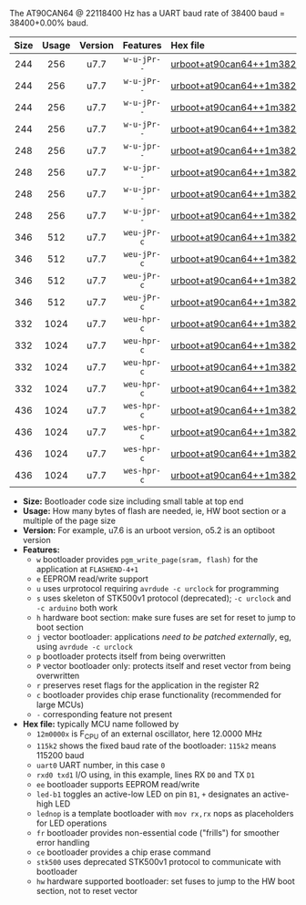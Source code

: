 The AT90CAN64 @ 22118400 Hz has a UART baud rate of 38400 baud = 38400+0.00% baud.

|Size|Usage|Version|Features|Hex file|
|:-:|:-:|:-:|:-:|:--|
|244|256|u7.7|`w-u-jPr--`|[urboot+at90can64++1m3824x++++2k4_uart0_rxe0_txe1_led+b5.hex](https://raw.githubusercontent.com/stefanrueger/urboot.hex/main/mcus/at90can64/external_oscillator/fcpu++1m3824_Hz/br++++2k4_bps/urboot+at90can64++1m3824x++++2k4_uart0_rxe0_txe1_led+b5.hex)|
|244|256|u7.7|`w-u-jPr--`|[urboot+at90can64++1m3824x++++2k4_uart0_rxe0_txe1_lednop.hex](https://raw.githubusercontent.com/stefanrueger/urboot.hex/main/mcus/at90can64/external_oscillator/fcpu++1m3824_Hz/br++++2k4_bps/urboot+at90can64++1m3824x++++2k4_uart0_rxe0_txe1_lednop.hex)|
|244|256|u7.7|`w-u-jPr--`|[urboot+at90can64++1m3824x++++2k4_uart1_rxd2_txd3_led+b5.hex](https://raw.githubusercontent.com/stefanrueger/urboot.hex/main/mcus/at90can64/external_oscillator/fcpu++1m3824_Hz/br++++2k4_bps/urboot+at90can64++1m3824x++++2k4_uart1_rxd2_txd3_led+b5.hex)|
|244|256|u7.7|`w-u-jPr--`|[urboot+at90can64++1m3824x++++2k4_uart1_rxd2_txd3_lednop.hex](https://raw.githubusercontent.com/stefanrueger/urboot.hex/main/mcus/at90can64/external_oscillator/fcpu++1m3824_Hz/br++++2k4_bps/urboot+at90can64++1m3824x++++2k4_uart1_rxd2_txd3_lednop.hex)|
|248|256|u7.7|`w-u-jpr--`|[urboot+at90can64++1m3824x++++2k4_uart0_rxe0_txe1_led+b5_fr.hex](https://raw.githubusercontent.com/stefanrueger/urboot.hex/main/mcus/at90can64/external_oscillator/fcpu++1m3824_Hz/br++++2k4_bps/urboot+at90can64++1m3824x++++2k4_uart0_rxe0_txe1_led+b5_fr.hex)|
|248|256|u7.7|`w-u-jpr--`|[urboot+at90can64++1m3824x++++2k4_uart0_rxe0_txe1_lednop_fr.hex](https://raw.githubusercontent.com/stefanrueger/urboot.hex/main/mcus/at90can64/external_oscillator/fcpu++1m3824_Hz/br++++2k4_bps/urboot+at90can64++1m3824x++++2k4_uart0_rxe0_txe1_lednop_fr.hex)|
|248|256|u7.7|`w-u-jpr--`|[urboot+at90can64++1m3824x++++2k4_uart1_rxd2_txd3_led+b5_fr.hex](https://raw.githubusercontent.com/stefanrueger/urboot.hex/main/mcus/at90can64/external_oscillator/fcpu++1m3824_Hz/br++++2k4_bps/urboot+at90can64++1m3824x++++2k4_uart1_rxd2_txd3_led+b5_fr.hex)|
|248|256|u7.7|`w-u-jpr--`|[urboot+at90can64++1m3824x++++2k4_uart1_rxd2_txd3_lednop_fr.hex](https://raw.githubusercontent.com/stefanrueger/urboot.hex/main/mcus/at90can64/external_oscillator/fcpu++1m3824_Hz/br++++2k4_bps/urboot+at90can64++1m3824x++++2k4_uart1_rxd2_txd3_lednop_fr.hex)|
|346|512|u7.7|`weu-jPr-c`|[urboot+at90can64++1m3824x++++2k4_uart0_rxe0_txe1_ee_led+b5_fr_ce.hex](https://raw.githubusercontent.com/stefanrueger/urboot.hex/main/mcus/at90can64/external_oscillator/fcpu++1m3824_Hz/br++++2k4_bps/urboot+at90can64++1m3824x++++2k4_uart0_rxe0_txe1_ee_led+b5_fr_ce.hex)|
|346|512|u7.7|`weu-jPr-c`|[urboot+at90can64++1m3824x++++2k4_uart0_rxe0_txe1_ee_lednop_fr_ce.hex](https://raw.githubusercontent.com/stefanrueger/urboot.hex/main/mcus/at90can64/external_oscillator/fcpu++1m3824_Hz/br++++2k4_bps/urboot+at90can64++1m3824x++++2k4_uart0_rxe0_txe1_ee_lednop_fr_ce.hex)|
|346|512|u7.7|`weu-jPr-c`|[urboot+at90can64++1m3824x++++2k4_uart1_rxd2_txd3_ee_led+b5_fr_ce.hex](https://raw.githubusercontent.com/stefanrueger/urboot.hex/main/mcus/at90can64/external_oscillator/fcpu++1m3824_Hz/br++++2k4_bps/urboot+at90can64++1m3824x++++2k4_uart1_rxd2_txd3_ee_led+b5_fr_ce.hex)|
|346|512|u7.7|`weu-jPr-c`|[urboot+at90can64++1m3824x++++2k4_uart1_rxd2_txd3_ee_lednop_fr_ce.hex](https://raw.githubusercontent.com/stefanrueger/urboot.hex/main/mcus/at90can64/external_oscillator/fcpu++1m3824_Hz/br++++2k4_bps/urboot+at90can64++1m3824x++++2k4_uart1_rxd2_txd3_ee_lednop_fr_ce.hex)|
|332|1024|u7.7|`weu-hpr-c`|[urboot+at90can64++1m3824x++++2k4_uart0_rxe0_txe1_ee_led+b5_fr_ce_hw.hex](https://raw.githubusercontent.com/stefanrueger/urboot.hex/main/mcus/at90can64/external_oscillator/fcpu++1m3824_Hz/br++++2k4_bps/urboot+at90can64++1m3824x++++2k4_uart0_rxe0_txe1_ee_led+b5_fr_ce_hw.hex)|
|332|1024|u7.7|`weu-hpr-c`|[urboot+at90can64++1m3824x++++2k4_uart0_rxe0_txe1_ee_lednop_fr_ce_hw.hex](https://raw.githubusercontent.com/stefanrueger/urboot.hex/main/mcus/at90can64/external_oscillator/fcpu++1m3824_Hz/br++++2k4_bps/urboot+at90can64++1m3824x++++2k4_uart0_rxe0_txe1_ee_lednop_fr_ce_hw.hex)|
|332|1024|u7.7|`weu-hpr-c`|[urboot+at90can64++1m3824x++++2k4_uart1_rxd2_txd3_ee_led+b5_fr_ce_hw.hex](https://raw.githubusercontent.com/stefanrueger/urboot.hex/main/mcus/at90can64/external_oscillator/fcpu++1m3824_Hz/br++++2k4_bps/urboot+at90can64++1m3824x++++2k4_uart1_rxd2_txd3_ee_led+b5_fr_ce_hw.hex)|
|332|1024|u7.7|`weu-hpr-c`|[urboot+at90can64++1m3824x++++2k4_uart1_rxd2_txd3_ee_lednop_fr_ce_hw.hex](https://raw.githubusercontent.com/stefanrueger/urboot.hex/main/mcus/at90can64/external_oscillator/fcpu++1m3824_Hz/br++++2k4_bps/urboot+at90can64++1m3824x++++2k4_uart1_rxd2_txd3_ee_lednop_fr_ce_hw.hex)|
|436|1024|u7.7|`wes-hpr-c`|[urboot+at90can64++1m3824x++++2k4_uart0_rxe0_txe1_ee_led+b5_fr_ce_stk500_hw.hex](https://raw.githubusercontent.com/stefanrueger/urboot.hex/main/mcus/at90can64/external_oscillator/fcpu++1m3824_Hz/br++++2k4_bps/urboot+at90can64++1m3824x++++2k4_uart0_rxe0_txe1_ee_led+b5_fr_ce_stk500_hw.hex)|
|436|1024|u7.7|`wes-hpr-c`|[urboot+at90can64++1m3824x++++2k4_uart0_rxe0_txe1_ee_lednop_fr_ce_stk500_hw.hex](https://raw.githubusercontent.com/stefanrueger/urboot.hex/main/mcus/at90can64/external_oscillator/fcpu++1m3824_Hz/br++++2k4_bps/urboot+at90can64++1m3824x++++2k4_uart0_rxe0_txe1_ee_lednop_fr_ce_stk500_hw.hex)|
|436|1024|u7.7|`wes-hpr-c`|[urboot+at90can64++1m3824x++++2k4_uart1_rxd2_txd3_ee_led+b5_fr_ce_stk500_hw.hex](https://raw.githubusercontent.com/stefanrueger/urboot.hex/main/mcus/at90can64/external_oscillator/fcpu++1m3824_Hz/br++++2k4_bps/urboot+at90can64++1m3824x++++2k4_uart1_rxd2_txd3_ee_led+b5_fr_ce_stk500_hw.hex)|
|436|1024|u7.7|`wes-hpr-c`|[urboot+at90can64++1m3824x++++2k4_uart1_rxd2_txd3_ee_lednop_fr_ce_stk500_hw.hex](https://raw.githubusercontent.com/stefanrueger/urboot.hex/main/mcus/at90can64/external_oscillator/fcpu++1m3824_Hz/br++++2k4_bps/urboot+at90can64++1m3824x++++2k4_uart1_rxd2_txd3_ee_lednop_fr_ce_stk500_hw.hex)|

- **Size:** Bootloader code size including small table at top end
- **Usage:** How many bytes of flash are needed, ie, HW boot section or a multiple of the page size
- **Version:** For example, u7.6 is an urboot version, o5.2 is an optiboot version
- **Features:**
  + `w` bootloader provides `pgm_write_page(sram, flash)` for the application at `FLASHEND-4+1`
  + `e` EEPROM read/write support
  + `u` uses urprotocol requiring `avrdude -c urclock` for programming
  + `s` uses skeleton of STK500v1 protocol (deprecated); `-c urclock` and `-c arduino` both work
  + `h` hardware boot section: make sure fuses are set for reset to jump to boot section
  + `j` vector bootloader: applications *need to be patched externally*, eg, using `avrdude -c urclock`
  + `p` bootloader protects itself from being overwritten
  + `P` vector bootloader only: protects itself and reset vector from being overwritten
  + `r` preserves reset flags for the application in the register R2
  + `c` bootloader provides chip erase functionality (recommended for large MCUs)
  + `-` corresponding feature not present
- **Hex file:** typically MCU name followed by
  + `12m0000x` is F<sub>CPU</sub> of an external oscillator, here 12.0000 MHz
  + `115k2` shows the fixed baud rate of the bootloader: `115k2` means 115200 baud
  + `uart0` UART number, in this case `0`
  + `rxd0 txd1` I/O using, in this example, lines RX `D0` and TX `D1`
  + `ee` bootloader supports EEPROM read/write
  + `led-b1` toggles an active-low LED on pin `B1`, `+` designates an active-high LED
  + `lednop` is a template bootloader with `mov rx,rx` nops as placeholders for LED operations
  + `fr` bootloader provides non-essential code ("frills") for smoother error handling
  + `ce` bootloader provides a chip erase command
  + `stk500` uses deprecated STK500v1 protocol to communicate with bootloader
  + `hw` hardware supported bootloader: set fuses to jump to the HW boot section, not to reset vector
